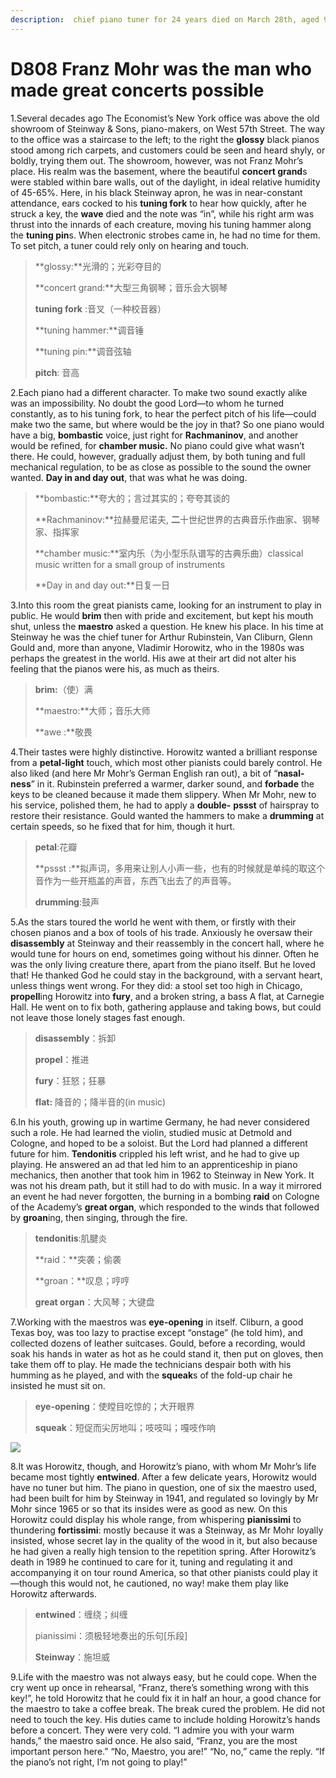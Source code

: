```yaml
---
description:  chief piano tuner for 24 years died on March 28th, aged 94
---
```


# D808 Franz Mohr was the man who made great concerts possible
1.Several decades ago The Economist’s New York office was above the old showroom of Steinway & Sons, piano-makers, on West 57th Street. The way to the office was a staircase to the left; to the right the **glossy** black pianos stood among rich carpets, and customers could be seen and heard shyly, or boldly, trying them out.
The showroom, however, was not Franz Mohr’s place. His realm was the basement, where the beautiful **concert grand**s were stabled within bare walls, out of the daylight, in ideal relative humidity of 45-65%. Here, in his black Steinway apron, he was in near-constant attendance, ears cocked to his **tuning fork** to hear how quickly, after he struck a key, the **wave** died and the note was “in”, while his right arm was thrust into the innards of each creature, moving his tuning hammer along the **tuning pin**s. When electronic strobes came in, he had no time for them. To set pitch, a tuner could rely only on hearing and touch.

> **glossy:**光滑的；光彩夺目的
 > 
> **concert grand:**大型三角钢琴；音乐会大钢琴
 > 
> **tuning fork** :音叉（一种校音器）
 > 
> **tuning hammer:**调音锤
 > 
> **tuning pin:**调音弦轴
 > 
> **pitch**: 音高
 > 

2.Each piano had a different character. To make two sound exactly alike was an impossibility. No doubt the good Lord—to whom he turned constantly, as to his tuning fork, to hear the perfect pitch of his life—could make two the same, but where would be the joy in that? So one piano would have a big, **bombastic** voice, just right for **Rachmaninov**, and another would be refined, for **chamber music.** No piano could give what wasn’t there. He could, however, gradually adjust them, by both tuning and full mechanical regulation, to be as close as possible to the sound the owner wanted. **Day in and day out**, that was what he was doing.

> **bombastic:**夸大的；言过其实的；夸夸其谈的
 > 
> **Rachmaninov:**拉赫曼尼诺夫, **二**十世纪世界的古典音乐作曲家、钢琴家、指挥家
 > 
> **chamber music:**室内乐（为小型乐队谱写的古典乐曲）classical music written for a small group of instruments
 > 
> **Day in and day out:**日复一日
 > 

3.Into this room the great pianists came, looking for an instrument to play in public. He would **brim** then with pride and excitement, but kept his mouth shut, unless the **maestro** asked a question. He knew his place. In his time at Steinway he was the chief tuner for Arthur Rubinstein, Van Cliburn, Glenn Gould and, more than anyone, Vladimir Horowitz, who in the 1980s was perhaps the greatest in the world. His awe at their art did not alter his feeling that the pianos were his, as much as theirs.

> **brim:**（使）满
 > 
> **maestro:**大师；音乐大师
 > 
> **awe :**敬畏
 > 

4.Their tastes were highly distinctive. Horowitz wanted a brilliant response from a **petal-light** touch, which most other pianists could barely control. He also liked (and here Mr Mohr’s German English ran out), a bit of “**nasal-ness**” in it. Rubinstein preferred a warmer, darker sound, and **forbade** the keys to be cleaned because it made them slippery. When Mr Mohr, new to his service, polished them, he had to apply a **double-** **pssst** of hairspray to restore their resistance. Gould wanted the hammers to make a **drumming** at certain speeds, so he fixed that for him, though it hurt.

> **petal**:花瓣
 > 
> **pssst :**拟声词，多用来让别人小声一些，也有的时候就是单纯的取这个音作为一些开瓶盖的声音，东西飞出去了的声音等。
 > 
> **drumming**:鼓声
 > 

5.As the stars toured the world he went with them, or firstly with their chosen pianos and a box of tools of his trade. Anxiously he oversaw their **disassembly** at Steinway and their reassembly in the concert hall, where he would tune for hours on end, sometimes going without his dinner. Often he was the only living creature there, apart from the piano itself. But he loved that! He thanked God he could stay in the background, with a servant heart, unless things went wrong. For they did: a stool set too high in Chicago, **propell**ing Horowitz into **fury**, and a broken string, a bass A flat, at Carnegie Hall. He went on to fix both, gathering applause and taking bows, but could not leave those lonely stages fast enough.

> **disassembly**：拆卸
 > 
> **propel**：推进
 > 
> **fury**：狂怒；狂暴
 > 
> **flat:** 降音的；降半音的(in music)
 > 

6.In his youth, growing up in wartime Germany, he had never considered such a role. He had learned the violin, studied music at Detmold and Cologne, and hoped to be a soloist. But the Lord had planned a different future for him. **Tendonitis** crippled his left wrist, and he had to give up playing. He answered an ad that led him to an apprenticeship in piano mechanics, then another that took him in 1962 to Steinway in New York. It was not his dream path, but it still had to do with music. In a way it mirrored an event he had never forgotten, the burning in a bombing **raid** on Cologne of the Academy’s **great organ**, which responded to the winds that followed by **groan**ing, then singing, through the fire.

> **tendonitis**:肌腱炎
 > 
> **raid：**突袭；偷袭
 > 
> **groan：**叹息；哼哼
 > 
> **great organ**：大风琴；大键盘
 > 

7.Working with the maestros was **eye-opening** in itself. Cliburn, a good Texas boy, was too lazy to practise except “onstage” (he told him), and collected dozens of leather suitcases. Gould, before a recording, would soak his hands in water as hot as he could stand it, then put on gloves, then take them off to play. He made the technicians despair both with his humming as he played, and with the **squeak**s of the fold-up chair he insisted he must sit on.

> **eye-opening**：使瞠目吃惊的；大开眼界
 > 
> **squeak**：短促而尖厉地叫；吱吱叫；嘎吱作响
 > 

![](./archive/img/boxcnJaGmNI0HgNnKQnRPgdE3gf.png)

8.It was Horowitz, though, and Horowitz’s piano, with whom Mr Mohr’s life became most tightly **entwined**. After a few delicate years, Horowitz would have no tuner but him. The piano in question, one of six the maestro used, had been built for him by Steinway in 1941, and regulated so lovingly by Mr Mohr since 1965 or so that its insides were as good as new. On this Horowitz could display his whole range, from whispering **pianissimi** to thundering **fortissimi**: mostly because it was a Steinway, as Mr Mohr loyally insisted, whose secret lay in the quality of the wood in it, but also because he had given a really high tension to the repetition spring. After Horowitz’s death in 1989 he continued to care for it, tuning and regulating it and accompanying it on tour round America, so that other pianists could play it—though this would not, he cautioned, no way! make them play like Horowitz afterwards.

> **entwined**：缠绕；纠缠
 > 
> pianissimi：须极轻地奏出的乐句[乐段]
 > 
> **Steinway**：施坦威
 > 

9.Life with the maestro was not always easy, but he could cope. When the cry went up once in rehearsal, “Franz, there’s something wrong with this key!”, he told Horowitz that he could fix it in half an hour, a good chance for the maestro to take a coffee break. The break cured the problem. He did not need to touch the key.
His duties came to include holding Horowitz’s hands before a concert. They were very cold. “I admire you with your warm hands,” the maestro said once. He also said, “Franz, you are the most important person here.” “No, Maestro, you are!” “No, no,” came the reply. “If the piano’s not right, I’m not going to play!”

